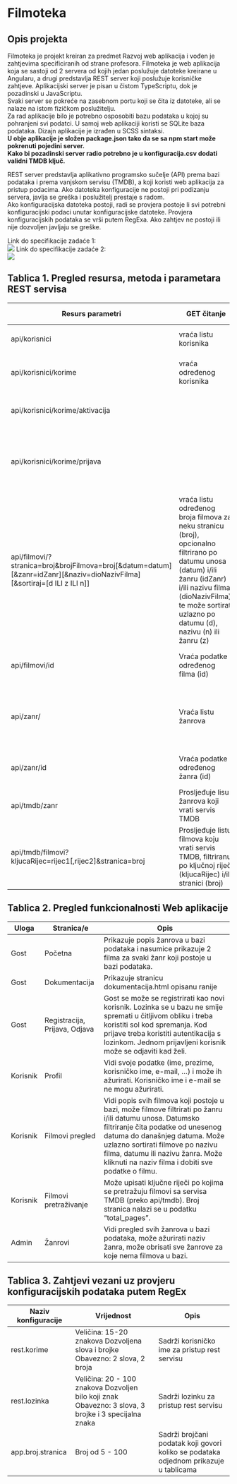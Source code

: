 # Filmoteka

## Opis projekta
Filmoteka je projekt kreiran za predmet Razvoj web aplikacija i vođen je zahtjevima specificiranih od strane profesora.
Filmoteka je web aplikacija koja se sastoji od 2 servera od kojih jedan poslužuje datoteke kreirane u Angularu, a drugi predstavlja REST server koji poslužuje korisničke zahtjeve. Aplikacijski server je pisan u čistom TypeScriptu, dok je pozadinski u JavaScriptu.  
Svaki server se pokreće na zasebnom portu koji se čita iz datoteke, ali se nalaze na istom fizičkom poslužitelju.  
Za rad aplikacije bilo je potrebno osposobiti bazu podataka u kojoj su pohranjeni svi podatci.
U samoj web aplikaciji koristi se SQLite baza podataka.
Dizajn aplikacije je izrađen u SCSS sintaksi.  
**U obje aplikacije je složen package.json tako da se sa npm start može pokrenuti pojedini server.**  
**Kako bi pozadinski server radio potrebno je u konfiguracija.csv dodati validni TMDB ključ.**  

REST server predstavlja aplikativno programsko sučelje (API) prema bazi podataka i prema vanjskom servisu (TMDB), a koji koristi web aplikacija za pristup podacima.
Ako datoteka konfiguracije ne postoji pri podizanju servera, javlja se greška i poslužitelj prestaje s radom.   
Ako konfiguracijska datoteka postoji, radi se provjera postoje li svi potrebni konfiguracijski podaci unutar konfiguracijske datoteke.
Provjera konfiguracijskih podataka se vrši putem RegExa. Ako zahtjev ne postoji ili nije dozvoljen javljaju se greške.  

Link do specifikacije zadaće 1:  
![](https://github.com/sarbutina20/RWA/blob/master/Documentation/Slike/Arhitektura%20softvera.png)
Link do specifikacije zadaće 2:  
![](https://github.com/sarbutina20/RWA/blob/master/Documentation/Slike/Arhitektura%20softvera.png)

## Tablica 1. Pregled resursa, metoda i parametara REST servisa
| Resurs parametri | GET čitanje | POST kreiranje | PUT ažuriranje | DELETE brisanje
| --- | --- | --- | --- | --- |
| api/korisnici | vraća listu korisnika | kreira novog korisnika | | | Odrađeno sve |
| api/korisnici/korime | vraća određenog korisnika | “metoda nije dopuštena” (405)" | Ažurira određenog korisnika | 
| api/korisnici/korime/aktivacija | | “metoda nije dopuštena “ (405) | Aktivira novog korisnika | 
| api/korisnici/korime/prijava | | Provjerava podatke prijave i vraća je li korisnik uspješno prijavljen | | 
| api/filmovi/?stranica=broj&brojFilmova=broj[&datum=datum][&zanr=idZanr][&naziv=dioNazivFilma][&sortiraj=[d ILI z ILI n]] | vraća listu određenog broja filmova za neku stranicu (broj), opcionalno filtrirano po datumu unosa (datum) i/ili žanru (idZanr) i/ili nazivu filma (dioNazivFilma), te može sortirati uzlazno po datumu (d), nazivu (n) ili žanru (z) | Uz dobivene podatke čita sve podatke o filmu s vanjskog servisa i dodaje novi film | |
| api/filmovi/id | Vraća podatke određenog filma (id) | “metoda nije dopuštena” (405) | Ažurira podatke određenog filma | Briše određeni film 
| api/zanr/ | Vraća listu žanrova | Dodaje novi žanr | | Briše sve žanrove za koje ne postoji film.
| api/zanr/id | Vraća podatke određenog žanra (id) | “metoda nije dopuštena” (405) | Ažurira postojeći žanr | Briše određeni žanr|
| api/tmdb/zanr | Prosljeđuje lisu žanrova koji vrati servis TMDB | | | 
| api/tmdb/filmovi?kljucaRijec=rijec1[,rijec2]&stranica=broj | Prosljeđuje listu filmova koju vrati servis TMDB, filtriranu po ključnoj riječi (kljucaRijec) i/ili stranici (broj) | | | 

## Tablica 2. Pregled funkcionalnosti Web aplikacije
| Uloga    | Stranica/e                     | Opis                                                                                         |
| -------- | ------------------------------ | -------------------------------------------------------------------------------------------- |
| Gost     | Početna                        | Prikazuje popis žanrova u bazi podataka i nasumice prikazuje 2 filma za svaki žanr koji postoje u bazi podataka.              |
| Gost     | Dokumentacija                  | Prikazuje stranicu dokumentacija.html opisanu ranije                                         |               
| Gost     | Registracija, Prijava, Odjava  | Gost se može se registrirati kao novi korisnik. Lozinka se u bazu ne smije spremati u čitljivom obliku i treba koristiti sol kod spremanja. Kod prijave treba koristiti autentikacija s lozinkom. Jednom prijavljeni korisnik može se odjaviti kad želi.              |               
| Korisnik | Profil                         | Vidi svoje podatke (ime, prezime, korisničko ime, e-mail, …) i može ih ažurirati. Korisničko ime i e-mail se ne mogu ažurirati.  |  
| Korisnik | Filmovi pregled                | Vidi popis svih filmova koji postoje u bazi, može filmove filtrirati po žanru i/ili datumu unosa. Datumsko filtriranje čita podatke od unesenog datuma do današnjeg datuma. Može uzlazno sortirati filmove po nazivu filma, datumu ili nazivu žanra. Može kliknuti na naziv filma i dobiti sve podatke o filmu.          |                    |
| Korisnik | Filmovi pretraživanje          | Može upisati ključne riječi po kojima se pretražuju filmovi sa servisa TMDB (preko api/tmdb). Broj stranica nalazi se u podatku “total_pages”.             |
|    Admin      |     Žanrovi                           |    Vidi pregled svih žanrova u bazi podataka, može ažurirati naziv žanra, može obrisati sve žanrove za koje nema filmova u bazi.       |   

## Tablica 3. Zahtjevi vezani uz provjeru konfiguracijskih podataka putem RegEx
| Naziv konfiguracije    | Vrijednost                     | Opis                                                                                         |
| -------- | ------------------------------ | -------------------------------------------------------------------------------------------- |
| rest.korime     | Veličina: 15-20 znakova Dozvoljena slova i brojke Obavezno: 2 slova, 2 broja                        | Sadrži korisničko ime za pristup rest servisu |
| rest.lozinka     | Veličina: 20 - 100 znakova Dozvoljen bilo koji znak Obavezno: 3 slova, 3 brojke i 3 specijalna znaka                  | Sadrži lozinku za pristup rest servisu   |               
| app.broj.stranica      | Broj od 5 - 100  |Sadrži brojčani podatak koji govori koliko se podataka odjednom prikazuje u tablicama      |           
